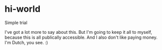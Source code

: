 # hi-world
Simple trial

I've got a lot more to say about this.
But I'm going to keep it all to myself, because this is all publically accessible.
And I also don't like paying money.
I'm Dutch, you see.  :)

